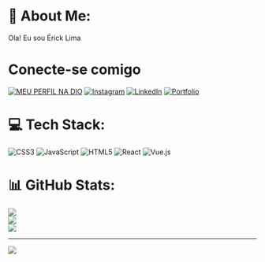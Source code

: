 # 💫 About Me:
Ola! Eu sou Érick Lima

# Conecte-se comigo
[![MEU PERFIL NA DIO](https://img.shields.io/badge/MeuPerfilNaDio-0077B5?style=for-the-badge&logo=linkedin&logoColor=white)](https://web.dio.me/users/erick_lima64?tab=achievements) [![Instagram](https://img.shields.io/badge/-Instagram-%23E4405F?style=for-the-badge&logo=instagram&logoColor=white)](https://www.instagram.com/erick.lima6/) [![LinkedIn](https://img.shields.io/badge/LinkedIn-0077B5?style=for-the-badge&logo=linkedin&logoColor=white)](https://www.linkedin.com/in/erick-lima-5837132a2/) [![Portfolio](https://img.shields.io/badge/Portfolio-FF5722?style=for-the-badge&logo=todoist&logoColor=white)](https://my-portfolio-git-main-erick-s-projects.vercel.app/)

# 💻 Tech Stack:
![CSS3](https://img.shields.io/badge/css3-%231572B6.svg?style=for-the-badge&logo=css3&logoColor=white) ![JavaScript](https://img.shields.io/badge/javascript-%23323330.svg?style=for-the-badge&logo=javascript&logoColor=%23F7DF1E) ![HTML5](https://img.shields.io/badge/html5-%23E34F26.svg?style=for-the-badge&logo=html5&logoColor=white) ![React](https://img.shields.io/badge/react-%2320232a.svg?style=for-the-badge&logo=react&logoColor=%2361DAFB) ![Vue.js](https://img.shields.io/badge/vue.js-%2335495e.svg?style=for-the-badge&logo=vuedotjs&logoColor=%234FC08D)
# 📊 GitHub Stats:
![](https://github-readme-stats.vercel.app/api?username=LinsArauj0&theme=tokyonight&hide_border=true&include_all_commits=true&count_private=false)<br/>
![](https://github-readme-streak-stats.herokuapp.com/?user=LinsArauj0&theme=tokyonight&hide_border=true)<br/>
![](https://github-readme-stats.vercel.app/api/top-langs/?username=LinsArauj0&theme=tokyonight&hide_border=true&include_all_commits=true&count_private=false&layout=compact)

---
[![](https://visitcount.itsvg.in/api?id=LinsArauj0&icon=0&color=0)](https://visitcount.itsvg.in)

<!-- Proudly created with GPRM ( https://gprm.itsvg.in ) -->

